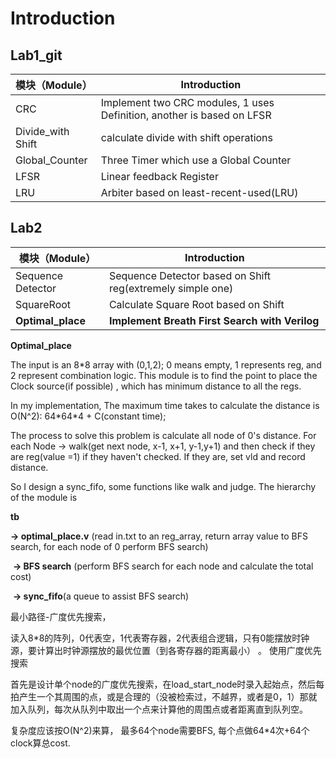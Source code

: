 # Introduction

## Lab1_git

| 模块（Module）    | Introduction                                                 |
| ----------------- | ------------------------------------------------------------ |
| CRC               | Implement two CRC modules, 1 uses Definition, another is based on LFSR |
| Divide_with Shift | calculate divide with shift operations                       |
| Global_Counter    | Three Timer which use a Global Counter                       |
| LFSR              | Linear feedback Register                                     |
| LRU               | Arbiter based on least-recent-used(LRU)                      |

## Lab2

| 模块（Module）    | Introduction                                               |
| ----------------- | ---------------------------------------------------------- |
| Sequence Detector | Sequence Detector based on Shift reg(extremely simple one) |
| SquareRoot        | Calculate Square Root based on Shift                       |
| **Optimal_place** | **Implement Breath First Search with Verilog**             |

**Optimal_place**

The input is an 8*8 array with (0,1,2); 0 means empty, 1 represents reg, and 2 represent combination logic. This module is to find the point to place the Clock source(if possible) , which has minimum distance to all the regs.

In my implementation, The maximum time takes to calculate the distance is O(N^2): 64\*64\*4 + C(constant time);

The process to solve this problem is calculate all node of 0's distance. For each Node -> walk(get next node, x-1, x+1, y-1,y+1) and then check if they are reg(value =1) if they haven't checked. If they are, set vld and record distance. 

So I design a sync_fifo, some functions like walk and judge. The hierarchy of the module is

**tb** 

**-> optimal_place.v**  (read in.txt to an reg_array, return array value to BFS search, for each node of 0 perform BFS search)

​	**-> BFS search** (perform BFS search for each node and calculate the total cost)

​		**-> sync_fifo**(a queue to assist BFS search)

最小路径-广度优先搜索，

读入8*8的阵列，0代表空，1代表寄存器，2代表组合逻辑，只有0能摆放时钟源，要计算出时钟源摆放的最优位置（到各寄存器的距离最小） 。 使用广度优先搜索

首先是设计单个node的广度优先搜索，在load_start_node时录入起始点，然后每拍产生一个其周围的点，或是合理的（没被检索过，不越界，或者是0，1）那就加入队列，每次从队列中取出一个点来计算他的周围点或者距离直到队列空。

复杂度应该按O(N^2)来算， 最多64个node需要BFS, 每个点做64*4次+64个clock算总cost.



